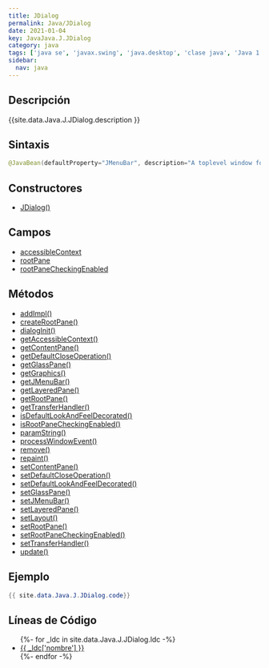 ```yaml
---
title: JDialog
permalink: Java/JDialog
date: 2021-01-04
key: JavaJava.J.JDialog
category: java
tags: ['java se', 'javax.swing', 'java.desktop', 'clase java', 'Java 1.2']
sidebar: 
  nav: java
---
```


## Descripción
{{site.data.Java.J.JDialog.description }}

## Sintaxis
~~~java
@JavaBean(defaultProperty="JMenuBar", description="A toplevel window for creating dialog boxes.") public class JDialog extends Dialog implements WindowConstants, Accessible, RootPaneContainer
~~~

## Constructores
* [JDialog()](/Java/JDialog/JDialog/)

## Campos
* [accessibleContext](/Java/JDialog/accessibleContext)
* [rootPane](/Java/JDialog/rootPane)
* [rootPaneCheckingEnabled](/Java/JDialog/rootPaneCheckingEnabled)

## Métodos
* [addImpl()](/Java/JDialog/addImpl)
* [createRootPane()](/Java/JDialog/createRootPane)
* [dialogInit()](/Java/JDialog/dialogInit)
* [getAccessibleContext()](/Java/JDialog/getAccessibleContext)
* [getContentPane()](/Java/JDialog/getContentPane)
* [getDefaultCloseOperation()](/Java/JDialog/getDefaultCloseOperation)
* [getGlassPane()](/Java/JDialog/getGlassPane)
* [getGraphics()](/Java/JDialog/getGraphics)
* [getJMenuBar()](/Java/JDialog/getJMenuBar)
* [getLayeredPane()](/Java/JDialog/getLayeredPane)
* [getRootPane()](/Java/JDialog/getRootPane)
* [getTransferHandler()](/Java/JDialog/getTransferHandler)
* [isDefaultLookAndFeelDecorated()](/Java/JDialog/isDefaultLookAndFeelDecorated)
* [isRootPaneCheckingEnabled()](/Java/JDialog/isRootPaneCheckingEnabled)
* [paramString()](/Java/JDialog/paramString)
* [processWindowEvent()](/Java/JDialog/processWindowEvent)
* [remove()](/Java/JDialog/remove)
* [repaint()](/Java/JDialog/repaint)
* [setContentPane()](/Java/JDialog/setContentPane)
* [setDefaultCloseOperation()](/Java/JDialog/setDefaultCloseOperation)
* [setDefaultLookAndFeelDecorated()](/Java/JDialog/setDefaultLookAndFeelDecorated)
* [setGlassPane()](/Java/JDialog/setGlassPane)
* [setJMenuBar()](/Java/JDialog/setJMenuBar)
* [setLayeredPane()](/Java/JDialog/setLayeredPane)
* [setLayout()](/Java/JDialog/setLayout)
* [setRootPane()](/Java/JDialog/setRootPane)
* [setRootPaneCheckingEnabled()](/Java/JDialog/setRootPaneCheckingEnabled)
* [setTransferHandler()](/Java/JDialog/setTransferHandler)
* [update()](/Java/JDialog/update)

## Ejemplo
~~~java
{{ site.data.Java.J.JDialog.code}}
~~~

## Líneas de Código
<ul>
{%- for _ldc in site.data.Java.J.JDialog.ldc -%}
   <li>
       <a href="{{_ldc['url'] }}">{{ _ldc['nombre'] }}</a>
   </li>
{%- endfor -%}
</ul>
